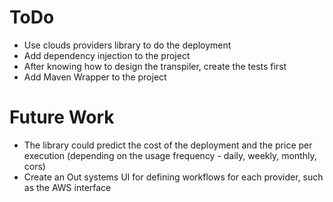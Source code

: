 # ToDo

* Use clouds providers library to do the deployment
* Add dependency injection to the project
* After knowing how to design the transpiler, create the tests first
* Add Maven Wrapper to the project

# Future Work

* The library could predict the cost of the deployment and the price per execution (depending on the usage frequency - daily, weekly, monthly, cors)
* Create an Out systems UI for defining workflows for each provider, such as the AWS interface 
